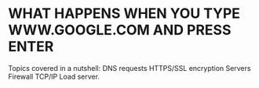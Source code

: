 # WHAT HAPPENS WHEN YOU TYPE WWW.GOOGLE.COM AND PRESS ENTER

Topics covered in a nutshell:
DNS requests
HTTPS/SSL encryption
Servers
Firewall
TCP/IP
Load server.
